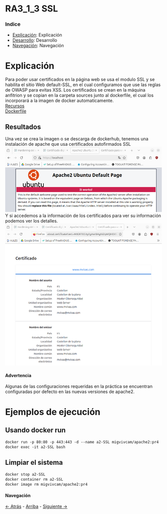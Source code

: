 # RA3_1_3 SSL

### Indice

* [Explicación](#Explicación): Explicación
* [Desarrollo](#Ejemplos-de-ejecución): Desarrollo
* [Navegación](#Navegación): Navegación
  
# Explicación

Para poder usar certificados en la página web se usa el modulo SSL y se habilita el sitio Web default-SSL, en el cual configuramos que use las reglas de OWASP para evitas XSS.
Los certificados se crean en la máquina anfitrion y se copian en la carpeta sources junto al dockerfile, el cual los incorporará a la imagen de docker automaticamente.  
[Recursos](./sources)  
[Dockerfile](./sources/dockerfile)  

## Resultados

Una vez se crea la imagen o se descarga de dockerhub, tenemos una instalación de apache que usa certificados autofirmados SSL
![IMG](./assets/WEB-SSL.png)  
Y si accedemos a la información de los certificados para ver su información podemos ver los detalles.
![IMG](./assets/INFO-CERT.png)  
  
#### Advertencia
Algunas de las configuraciones requeridas en la práctica se encuentran configuradas por defecto en las nuevas versiones de apache2.

# Ejemplos de ejecución

## Usando docker run
```
docker run -p 80:80 -p 443:443 -d --name a2-SSL migvivcam/apache2:pr4
docker exec -it a2-SSL bash
```
## Limpiar el sistema
```
docker stop a2-SSL
docker container rm a2-SSL
docker image rm migvivcam/apache2:pr4
```

#### Navegación
[<- Atrás](../)  -  [Arriba](#RA3_1_4-SSL)  -  [Siguiente ->](../RA3_1_5)